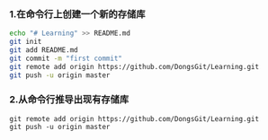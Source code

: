 ### 1.在命令行上创建一个新的存储库

~~~~bash
echo "# Learning" >> README.md
git init
git add README.md
git commit -m "first commit"
git remote add origin https://github.com/DongsGit/Learning.git
git push -u origin master
~~~~

### 2.从命令行推导出现有存储库

~~~
git remote add origin https://github.com/DongsGit/Learning.git
git push -u origin master
~~~

